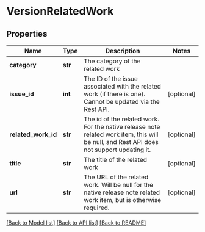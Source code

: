 # VersionRelatedWork

## Properties
Name | Type | Description | Notes
------------ | ------------- | ------------- | -------------
**category** | **str** | The category of the related work | 
**issue_id** | **int** | The ID of the issue associated with the related work (if there is one). Cannot be updated via the Rest API. | [optional] 
**related_work_id** | **str** | The id of the related work. For the native release note related work item, this will be null, and Rest API does not support updating it. | [optional] 
**title** | **str** | The title of the related work | [optional] 
**url** | **str** | The URL of the related work. Will be null for the native release note related work item, but is otherwise required. | [optional] 

[[Back to Model list]](../README.md#documentation-for-models) [[Back to API list]](../README.md#documentation-for-api-endpoints) [[Back to README]](../README.md)

